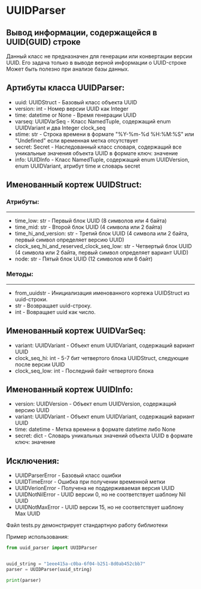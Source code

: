 # UUIDParser
## Вывод информации, содержащейся в UUID(GUID) строке

Данный класс не предназначен для генерации или конвертации версии UUID. Его задача только в выводе верной информации о UUID-строке
Может быть полезно при анализе базы данных.

Артибуты класса UUIDParser:
---------------------------
- uuid: UUIDStruct       - Базовый класс объекта UUID
- version: int           - Номер версии UUID как Integer
- time: datetime or None - Время генерации UUID
- varseq: UUIDVarSeq     - Класс NamedTuple, содержащий enum UUIDVariant и два Integer clock_seq
- stime: str             - Строка времени в формате "%Y-%m-%d %H:%M:%S" или "Undefined" если временная метка отсутствует
- secret: Secret         - Наследованный класс словаря, содержащий все уникальные значения объекта UUID в формате ключ: значение
- info: UUIDInfo         - Класс NamedTuple, содержащий enum UUIDVersion, enum UUIDVariant, атрибут time и словарь secret

Именованный кортеж UUIDStruct:
------------------------------
### Атрибуты:
---------
- time_low: str                                - Первый блок UUID (8 символов или 4 байта)
- time_mid: str                                - Второй блок UUID (4 символа или 2 байта)
- time_hi_and_version: str                     - Третий блок UUID (4 символа или 2 байта, первый символ определяет версию UUID)
- clock_seq_hi_and_reserved_clock_seq_low: str - Четвертый блок UUID (4 символа или 2 байта, первый символ определяет вариант UUID)
- node: str                                    - Пятый блок UUID (12 символов или 6 байт)

### Методы:
-------
- from_uuidstr - Инициализация именованного кортежа UUIDStruct из uuid-строки.
- str          - Возвращает uuid-строку.
- int          - Вовращает uuid как число.

Именованный кортеж UUIDVarSeq:
------------------------------
- variant: UUIDVariant - Объект enum UUIDVariant, содержащий вариант UUID
- clock_seq_hi: int    - 5-7 бит четвертого блока UUIDStruct, следующие после версии UUID
- clock_seq_low: int   - Последний байт четвертого блока

Именованный кортеж UUIDInfo:
----------------------------
- version: UUIDVersion - Объект enum UUIDVersion, содержащий версию UUID
- variant: UUIDVariant - Объект enum UUIDVariant, содержащий вариант UUID
- time: datetime       - Метка времени в формате datetime либо None
- secret: dict         - Словарь уникальных значений объекта UUID в формате ключ: значение

Исключения:
-----------
- UUIDParserError - Базовый класс ошибки
- UUIDTimeError   - Ошибка при получении временной метки
- UUIDVerionError - Получена не поддерживаемая версия UUID
- UUIDNotNilError - UUID версии 0, но не соответствует шаблону Nil UUID
- UUIDNotMaxError - UUID версии 15, но не соответствует шаблону Max UUID

Файл tests.py демонстрирует стандартную работу библиотеки

Пример использования:

```python
from uuid_parser import UUIDParser


uuid_string = "1eee415a-c0ba-6f04-b251-8d0ab452cbb7"
parser = UUIDParser(uuid_string)

print(parser)
```
